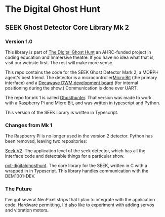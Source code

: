 # The Digital Ghost Hunt
## SEEK Ghost Detector Core Library Mk 2
### Version 1.0

This library is part of [The Digital Ghost Hunt](digitalghosthunt.com) an AHRC-funded project in coding education and Immersive theatre.  If you have no idea what that is, visit our website first.  The rest will make more sense.

This repo contains the code for the SEEK Ghost Detector Mark 2, a MORPH agent's best friend.  The detector is a microcontroller[Micro:Bit](https://microbit.org/) (the primary interface) and a [Decawave DWM development board](https://www.decawave.com/product/dwm1001-development-board/) (for internal positioning during the show.)  Communication is done over UART.

The repo for mk 1 is called [Ghosthunter](https://github.com/elliotthall/ghosthunter).  That version was made to work with a Raspberry Pi and Micro:Bit, and was written in typescript and Python.

This version of the SEEK library is written in Typescript.

### Changes from Mk 1

The Raspberry Pi is no longer used in the version 2 detector.  Python has been removed, leaving two repositories:

[Seek V2](https://github.com/elliotthall/seekv2).  The application level of the seek detector, which has all the interface code and detectable things for a particular show.

[pxt-digitalghosthunt](https://github.com/elliotthall/pxt-digitalghosthunt). The core library for the SEEK, written in C with a wrapped in in Typescript.  This library handles communication with the DEM1001-DEV.


### The Future

I've got several NeoPixel strips that I plan to integrate with the application code.  Hardware permitting, I'd also like to experiment with adding servos and vibration motors.